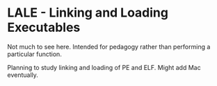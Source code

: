 # LALE - Linking and Loading Executables

Not much to see here. Intended for pedagogy rather than performing a particular function.

Planning to study linking and loading of PE and ELF. Might add Mac eventually.

